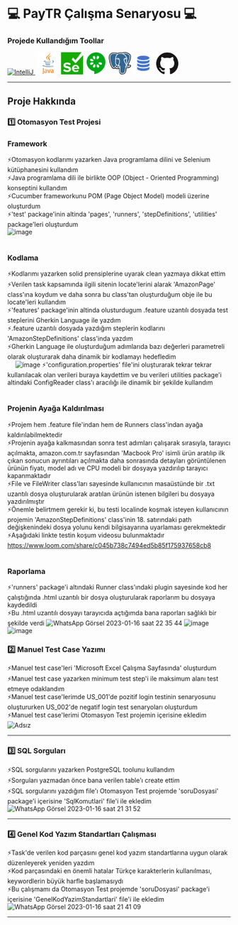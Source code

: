 # 💻 PayTR Çalışma Senaryosu 💻
### Projede Kullandığım Toollar <br> 
[<a href="https://www.jetbrains.com/idea/features/" target="_blank" rel=”noopener”> <img src="https://encrypted-tbn0.gstatic.com/images?q=tbn:ANd9GcQalKFwVDd0H7Xx8HaqWBbUmDRdrgxUoicGBZC0eIzTsww7Sev-ySXJ3in9Udv2R9CR3lo&usqp=CAU" alt="IntelliJ" width="50" height="50"/> </a>][intellij]
[<img height="50" width="50" src="https://raw.githubusercontent.com/github/explore/5b3600551e122a3277c2c5368af2ad5725ffa9a1/topics/java/java.png">][java]
[<img height="50" width="50" src="https://raw.githubusercontent.com/github/explore/5b3600551e122a3277c2c5368af2ad5725ffa9a1/topics/selenium/selenium.png">][selenium]
<img src="https://github.com/devicons/devicon/blob/master/icons/cucumber/cucumber-plain.svg" title="Cucumber" alt="Cucumber" width="50" height="50"/>
[<img width="50" src="https://raw.githubusercontent.com/github/explore/80688e429a7d4ef2fca1e82350fe8e3517d3494d/topics/postgresql/postgresql.png" />][postgresql]
[<img width="50" src="https://raw.githubusercontent.com/github/explore/80688e429a7d4ef2fca1e82350fe8e3517d3494d/topics/sql/sql.png" />][sql]
[<img height="50" width="50" src="https://raw.githubusercontent.com/github/explore/5b3600551e122a3277c2c5368af2ad5725ffa9a1/topics/github/github.png">][github]

[intellij]: https://www.jetbrains.com/idea/download/#section=windows
[java]: https://www.java.com/
[selenium]: https://www.selenium.dev/
[cucumber]: https://cucumber.io/
[postgresql]: https://www.postgresql.org/
[sql]: https://www.w3schools.com/sql/
[github]: https://github.com/FatihKamilAltun

<hr>

## Proje Hakkında
### 1️⃣ Otomasyon Test Projesi
### Framework

⚡Otomasyon kodlarımı yazarken Java programlama dilini ve Selenium kütüphanesini kullandım <br>
⚡Java programlama dili ile birlikte OOP (Object - Oriented Programming) konseptini kullandım <br>
⚡Cucumber frameworkunu POM (Page Object Model) modeli üzerine oluşturdum <br>
⚡'test' package'inin altinda 'pages', 'runners', 'stepDefinitions', 'utilities' package'leri oluşturdum <br>
![image](https://user-images.githubusercontent.com/111094536/212743663-796756e4-79a1-40e2-a456-ffcda60b6d23.png) <br> <br>

### Kodlama
⚡Kodlarımı yazarken solid prensiplerine uyarak clean yazmaya dikkat ettim <br>
⚡Verilen task kapsamında ilgili sitenin locate'lerini alarak 'AmazonPage' class'ına koydum ve daha sonra bu class'tan oluşturduğum obje ile bu locate'leri kullandım <br>
⚡'features' package'inin altinda olusturdugum .feature uzantılı dosyada test steplerini Gherkin Language ile yazdım <br>
⚡.feature uzantılı dosyada yazdığım steplerin kodlarını 'AmazonStepDefinitions' class'inda yazdım <br>
⚡Gherkin Language ile oluşturduğum adımlarıda bazı değerleri parametreli olarak oluşturarak daha dinamik bir kodlamayı hedefledim
<br> &emsp; ![image](https://user-images.githubusercontent.com/111094536/212753751-6c8808d6-4eba-4084-8d17-0cc994c7881b.png)
⚡'configuration.properties' file'ini oluşturarak tekrar tekrar kullanılacak olan verileri buraya kaydettim ve bu verileri utilities package'i altindaki ConfigReader class'ı aracılığı ile dinamik bir şekilde kullandım <br> <br>

### Projenin Ayağa Kaldırılması
⚡Projem hem .feature file'indan hem de Runners class'indan ayağa kaldırılabilmektedir <br>
⚡Projenin ayağa kalkmasından sonra test adımları çalışarak sırasıyla, tarayıcı açılmakta, amazon.com.tr sayfasından 'Macbook Pro' isimli ürün aratılıp ilk çıkan sonucun ayrıntıları açılmakta daha sonrasında detayları görüntülenen ürünün fiyatı, model adı ve CPU modeli bir dosyaya yazdırılıp tarayıcı kapanmaktadır <br>
⚡File ve FileWriter class'ları sayesinde kullanıcının masaüstünde bir .txt uzantılı dosya oluşturularak aratılan ürünün istenen bilgileri bu dosyaya yazdırılmıştır <br>
⚡Önemle belirtmem gerekir ki, bu testi localinde koşmak isteyen kullanıcının projemin 'AmazonStepDefinitions' class'inin 18. satırındaki path değişkenindeki dosya yolunu kendi bilgisayarına uyarlaması gerekmektedir <br>
⚡Aşağıdaki linkte testin koşum videosu bulunmaktadır <br>
https://www.loom.com/share/c045b738c7494ed5b85f175937658cb8
<br> <br>

### Raporlama
⚡'runners' package'i altındaki Runner class'ındaki plugin sayesinde kod her çalıştığında .html uzantılı bir dosya oluşturularak raporlarım bu dosyaya kaydedildi <br>
⚡Bu .html uzantılı dosyayı tarayıcıda açtığımda bana raporları sağlıklı bir şekilde verdi 
![WhatsApp Görsel 2023-01-16 saat 22 35 44](https://user-images.githubusercontent.com/111094536/212754314-b607a803-b640-472d-9afb-a96bb6e49026.jpg) 
![image](https://user-images.githubusercontent.com/111094536/212754516-d103f3c6-8176-4a6d-a8e5-b520f75603d4.png)
![image](https://user-images.githubusercontent.com/111094536/212754460-715fb746-cc55-435b-a917-bca244692912.png) 



### 2️⃣ Manuel Test Case Yazımı
⚡Manuel test case'leri 'Microsoft Excel Çalışma Sayfasında' oluşturdum <br>
⚡Manuel test case yazarken minimum test step'i ile maksimum alanı test etmeye odaklandım <br>
⚡Manuel test case'lerimde US_001'de pozitif login testinin senaryosunu oluştururken US_002'de negatif login test senaryoları oluşturdum <br>
⚡Manuel test case'lerimi Otomasyon Test projemin içerisine ekledim
![Adsız](https://user-images.githubusercontent.com/111094536/212745153-db7687a0-ebbd-4b62-ac12-d3a0ad0af42c.png) 
<hr>



### 3️⃣ SQL Sorguları
⚡SQL sorgularını yazarken PostgreSQL toolunu kullandım <br>
⚡Sorguları yazmadan önce bana verilen table'ı create ettim <br>
⚡SQL sorgularını yazdığım file'ı Otomasyon Test projemde 'soruDosyasi' package'i içerisine 'SqlKomutlari' file'i ile ekledim
![WhatsApp Görsel 2023-01-16 saat 21 31 52](https://user-images.githubusercontent.com/111094536/212746099-d5cb57c6-b35a-4749-9f80-2016718c265e.jpg)
<hr>



### 4️⃣ Genel Kod Yazım Standartları Çalışması
⚡Task'de verilen kod parçasını genel kod yazım standartlarına uygun olarak düzenleyerek yeniden yazdım <br>
⚡Kod parçasındaki en önemli hatalar Türkçe karakterlerin kullanılması, keywordlerin büyük harfle başlamasıydı <br>
⚡Bu çalışmamı da Otomasyon Test projemde 'soruDosyasi' package'i içerisine 'GenelKodYazimStandartlari' file'i ile ekledim
![WhatsApp Görsel 2023-01-16 saat 21 41 09](https://user-images.githubusercontent.com/111094536/212746962-e0699a12-dc7c-4328-9ec3-94db6d6d6199.jpg)




<hr>
